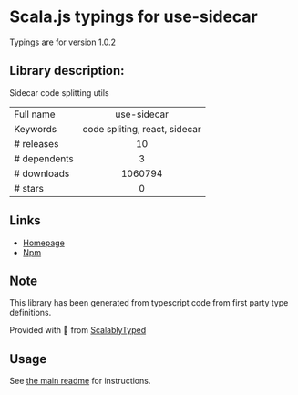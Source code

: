
# Scala.js typings for use-sidecar

Typings are for version 1.0.2

## Library description:
Sidecar code splitting utils

|                    |                 |
| ------------------ | :-------------: |
| Full name          | use-sidecar |
| Keywords           | code spliting, react, sidecar |
| # releases         | 10 |
| # dependents       | 3 |
| # downloads        | 1060794 |
| # stars            | 0 |

## Links
- [Homepage](https://github.com/theKashey/use-sidecar)
- [Npm](https://www.npmjs.com/package/use-sidecar)
    


## Note
This library has been generated from typescript code from first party type definitions.

Provided with :purple_heart: from [ScalablyTyped](https://github.com/oyvindberg/ScalablyTyped)

## Usage
See [the main readme](../../readme.md) for instructions.


